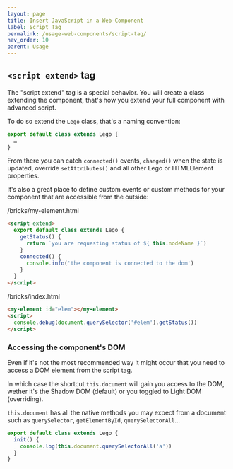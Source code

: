 ```yaml
---
layout: page
title: Insert JavaScript in a Web-Component
label: Script Tag
permalink: /usage-web-components/script-tag/
nav_order: 10
parent: Usage
---
```




## `<script extend>` tag

The "script extend" tag is a special behavior.
You will create a class extending the component, that's how you extend your
full component with advanced script.

To do so extend the `Lego` class, that's a naming convention:

```js
export default class extends Lego {
  …
}
```

From there you can catch `connected()` events, `changed()` when the state is updated,
override `setAttributes()` and all other Lego or HTMLElement properties.

It's also a great place to define custom events or custom methods for your component
that are accessible from the outside:

/bricks/my-element.html
```html
<script extend>
  export default class extends Lego {
    getStatus() {
      return `you are requesting status of ${ this.nodeName }`)
    }
    connected() {
      console.info('the component is connected to the dom')
    }
  }
</script>
```

/bricks/index.html
```html
<my-element id="elem"></my-element>
<script>
  console.debug(document.querySelector('#elem').getStatus())
</script>
```

### Accessing the component's DOM

Even if it's not the most recommended way it might occur that you need to access a DOM element from the script tag.

In which case the shortcut `this.document` will gain you access to the DOM,
wether it's the Shadow DOM (default) or you toggled to Light DOM (overriding).

`this.document` has all the native methods you may expect from a document such as
`querySelector`, `getElementById`, `querySelectorAll`…

```js
export default class extends Lego {
  init() {
    console.log(this.document.querySelectorAll('a'))
  }
}
```
